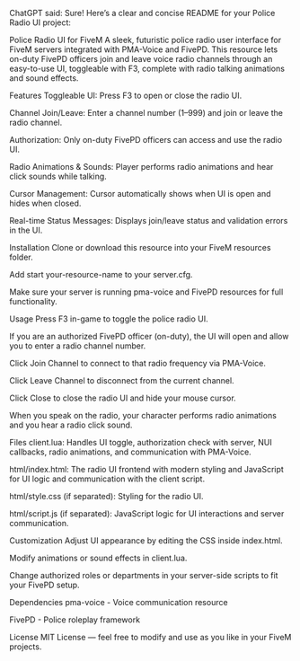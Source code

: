 ChatGPT said:
Sure! Here’s a clear and concise README for your Police Radio UI project:

Police Radio UI for FiveM
A sleek, futuristic police radio user interface for FiveM servers integrated with PMA-Voice and FivePD.
This resource lets on-duty FivePD officers join and leave voice radio channels through an easy-to-use UI, toggleable with F3, complete with radio talking animations and sound effects.

Features
Toggleable UI: Press F3 to open or close the radio UI.

Channel Join/Leave: Enter a channel number (1–999) and join or leave the radio channel.

Authorization: Only on-duty FivePD officers can access and use the radio UI.

Radio Animations & Sounds: Player performs radio animations and hear click sounds while talking.

Cursor Management: Cursor automatically shows when UI is open and hides when closed.

Real-time Status Messages: Displays join/leave status and validation errors in the UI.

Installation
Clone or download this resource into your FiveM resources folder.

Add start your-resource-name to your server.cfg.

Make sure your server is running pma-voice and FivePD resources for full functionality.

Usage
Press F3 in-game to toggle the police radio UI.

If you are an authorized FivePD officer (on-duty), the UI will open and allow you to enter a radio channel number.

Click Join Channel to connect to that radio frequency via PMA-Voice.

Click Leave Channel to disconnect from the current channel.

Click Close to close the radio UI and hide your mouse cursor.

When you speak on the radio, your character performs radio animations and you hear a radio click sound.

Files
client.lua: Handles UI toggle, authorization check with server, NUI callbacks, radio animations, and communication with PMA-Voice.

html/index.html: The radio UI frontend with modern styling and JavaScript for UI logic and communication with the client script.

html/style.css (if separated): Styling for the radio UI.

html/script.js (if separated): JavaScript logic for UI interactions and server communication.

Customization
Adjust UI appearance by editing the CSS inside index.html.

Modify animations or sound effects in client.lua.

Change authorized roles or departments in your server-side scripts to fit your FivePD setup.

Dependencies
pma-voice - Voice communication resource

FivePD - Police roleplay framework

License
MIT License — feel free to modify and use as you like in your FiveM projects.
